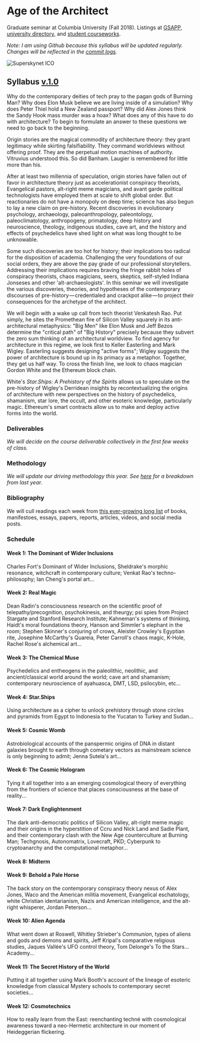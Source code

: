 # Age of the Architect
Graduate seminar at Columbia University (Fall 2018). Listings at [GSAPP](https://www.arch.columbia.edu/courses/72646-1635-age-of-the-architect), [university directory](http://www.columbia.edu/cu/bulletin/uwb/subj/ARCH/A6752-20173-001/), and [student courseworks](https://courseworks2.columbia.edu/courses/sis_course_id:ARCHA6752_001_2017_3/assignments/syllabus).

*Note: I am using Github because this syllabus will be updated regularly. Changes will be reflected in the [commit logs](https://github.com/troyth/age-of-the-architect/commits/master).*

![Superskynet ICO](/assets/superskynetICO.jpg)

## Syllabus [v.1.0](https://github.com/troyth/age-of-the-architect/versions.md)

Why do the contemporary deities of tech pray to the pagan gods of Burning Man? Why does Elon Musk believe we are living inside of a simulation? Why does Peter Thiel hold a New Zealand passport? Why did Alex Jones think the Sandy Hook mass murder was a hoax? What does any of this have to do with architecture? To begin to formulate an answer to these questions we need to go back to the beginning.

Origin stories are the magical commodity of architecture theory: they grant legitimacy while skirting falsifiability. They command worldviews without offering proof. They are the perpetual motion machines of authority. Vitruvius understood this. So did Banham. Laugier is remembered for little more than his.

After at least two millennia of speculation, origin stories have fallen out of favor in architecture theory just as accelerationist conspiracy theorists, Evangelical pastors, alt-right meme magicians, and avant garde political technologists have employed them at scale to shift global order. But reactionaries do not have a monopoly on deep time; science has also begun to lay a new claim on pre-history. Recent discoveries in evolutionary psychology, archaeology, paleoanthropology, paleontology, paleoclimatology, anthropogeny, primatology, deep history and neuroscience, theology, indigenous studies, cave art, and the history and effects of psychedelics have shed light on what was long thought to be unknowable.

Some such discoveries are too hot for history; their implications too radical for the disposition of academia. Challenging the very foundations of our social orders, they are above the pay grade of our professional storytellers. Addressing their implications requires braving the fringe rabbit holes of conspiracy theorists, chaos magicians, seers, skeptics, self-styled Indiana Jonseses and other 'alt-archaeologists'. In this seminar we will investigate the various discoveries, theories, and hypotheses of the contemporary discourses of pre-history — credentialed and crackpot alike — to project their consequences for the archetype of the architect.

We will begin with a wake up call from tech theorist Venkatesh Rao. Put simply, he sites the Promethean fire of Silicon Valley squarely in its anti-architectural metaphysics: "Big Men" like Elon Musk and Jeff Bezos determine the "critical path" of "Big History" precisely because they subvert the zero sum thinking of an architectural worldview. To find agency for architecture in this regime, we look first to Keller Easterling and Mark Wigley. Easterling suggests designing "active forms"; Wigley suggests the power of architecture is bound up in its primacy as a metaphor. Together, they get us half way. To cross the finish line, we look to chaos magician Gordon White and the Ethereum block chain.

White's *Star.Ships: A Prehistory of the Spirits* allows us to speculate on the pre-history of Wigley's Derridean insights by recontextualizing the origins of architecture with new perspectives on the history of psychedelics, shamanism, star lore, the occult, and other esoteric knowledge, particularly magic. Ethereum's smart contracts allow us to make and deploy active forms into the world.

### Deliverables
*We will decide on the course deliverable collectively in the first few weeks of class.*

### Methodology
*We will update our driving methodology this year. See [here]() for a breakdown from last year.*

### Bibliography
We will cull readings each week from [this ever-growing long list](bibliography.md) of books, manifestoes, essays, papers, reports, articles, videos, and social media posts.

### Schedule
#### Week 1: The Dominant of Wider Inclusions
Charles Fort's Dominant of Wider Inclusions, Sheldrake's morphic resonance, witchcraft in contemporary culture; Venkat Rao's techno-philosophy; Ian Cheng's portal art...

#### Week 2: Real Magic
Dean Radin's consciousness research on the scientific proof of telepathy/precognition, psychokinesis, and theurgy; psi spies from Project Stargate and Stanford Research Institute; Kahneman's systems of thinking, Haidt's moral foundations theory, Hanson and Simmler's elephant in the room; Stephen Skinner's conjuring of crows, Aleister Crowley's Egyptian rite, Josephine McCarthy's Quareia, Peter Carroll's chaos magic, K-Hole, Rachel Rose's alchemical art...

#### Week 3: The Chemical Muse
Psychedelics and entheogens in the paleolithic, neolithic, and ancient/classical world around the world; cave art and shamanism; contemporary neuroscience of ayahuasca, DMT, LSD, psilocybin, etc...

#### Week 4: Star.Ships
Using architecture as a cipher to unlock prehistory through stone circles and pyramids from Egypt to Indonesia to the Yucatan to Turkey and Sudan...

#### Week 5: Cosmic Womb
Astrobiological accounts of the panspermic origins of DNA in distant galaxies brought to earth through cometary vectors as mainstream science is only beginning to admit; Jenna Sutela's art...

#### Week 6: The Cosmic Hologram
Tying it all together into a an emerging cosmological theory of everything from the frontiers of science that places consciousness at the base of reality...

#### Week 7: Dark Englightenment
The dark anti-democratic politics of Silicon Valley, alt-right meme magic and their origins in the hyperstition of Ccru and Nick Land and Sadie Plant, and their contemporary clash with the New Age counterculture at Burning Man; Techgnosis, Autonomatrix, Lovecraft, PKD; Cyberpunk to cryptoanarchy and the computational metaphor...

#### Week 8: Midterm

#### Week 9: Behold a Pale Horse
The back story on the contemporary conspiracy theory nexus of Alex Jones, Waco and the American militia movement, Evangelical eschatology, white Christian identarianism, Nazis and American intelligence, and the alt-right whisperer, Jordan Peterson...

#### Week 10: Alien Agenda
What went down at Roswell, Whitley Strieber's *Communion*, types of aliens and gods and demons and spirits, Jeff Kripal's comparative religious studies, Jaques Vallée's UFO control theory, Tom Delonge's To the Stars... Academy...

#### Week 11: The Secret History of the World
Putting it all together using Mark Booth's account of the lineage of esoteric knowledge from classical Mystery schools to contemporary secret societies...

#### Week 12: Cosmotechnics
How to really learn from the East: reenchanting techné with cosmological awareness toward a neo-Hermetic architecture in our moment of Heideggerian flickering.
